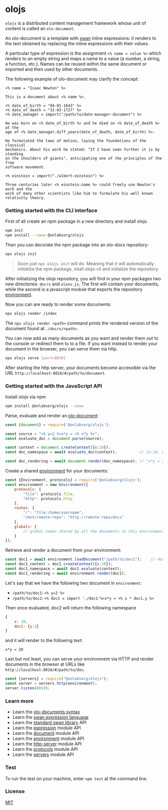 # olojs

`olojs` is a distributed content management framework whose unit of content is
called an `olo-document`.

An olo-document is a template with [swan](./docs/swan.md) inline expressions: it 
renders to the text obtained by replacing the inline expressions with their
values.

A particular type of expression is the assignment `<% name = value %>` which
renders to an empty string and maps a name to a value (a number, a string, 
a function, etc.). Names can be reused within the same document or imported and 
then used by other documents.

The following example of olo-document may clarify the concept:

```
<% name = "Isaac Newton" %>

This is a document about <% name %>. 

<% date_of_birth = "04-01-1643" %>
<% date_of_death = "31-03-1727" %>
<% date_manager = import("/path/to/date-manager-document") %>

He was born on <% date_of_birth %> and he died on <% date_of_death %> at the 
age of <% date_manager.diff_years(date_of_death, date_of_birth) %>.

He formulated the laws of motion, laying the foundations of the classical
mechanics. About his work he stated: "If I have seen further it is by standing 
on the shoulders of giants", anticipating one of the principles of the free
software movement.

<% einstein = import("./albert-einstein") %>

Three centuries later <% einstein.name %> could freely use Newton's work and the
work of many other scientists like him to formulate his well known relativity theory.
```


### Getting started with the CLI interface

First of all create an npm package in a new directory and install olojs.

```sh
npm init
npm install --save @onlabsorg/olojs
```

Then you can decorate the npm package into an olo-docs repository:

```sh
npx olojs init
```

> Soon just `npx olojs init` will do. Meaning that it will automatically 
> initialize the npm package, intall olojs-cli and initialize the repository.

After initializing the olojs repository, you will find in your npm packages two
new directories: `docrs` and `olonv.js`. The first will contain your documents,
while the second is a javascript module that exports the repository
[environment](./docs/api/environment.md).

Now you can are ready to render some documents:

```sh
npx olojs render /index
```

The `npx olojs render <path>` command prints the rendered version of the 
document found at `./docrs/<path>`.

You can now add as many documents as you want and render them out to the console 
or redirect them to to a file. If you want instead to render your document in 
the browser, you can serve them via http.

```sh
npx olojs serve [port=8010]
```

After starting the http server, your documents become accessible via the URL 
`http://localhost:8010/#/path/to/document`.


### Getting started with the JavaScript API

Install olojs via npm

```sh
npm install @onlabsorg/olojs --save
```

Parse, evaluate and render an [olo-document](./docs/document.md):

```js
const {document} = require('@onlabsorg/olojs');

const source = "<% y=2 %>x*y = <% x*y %>";
const evaluate_doc = document.parse(source);

const context = document.createContext({x:10});
const doc_namespace = await evaluate_doc(context);          // {x:10, y:2}

const doc_rendering = await document.render(doc_namespace); // "x*y = 20"
```

Create a shared [environment](./docs/api/environment.md) for your documents:

```js
const {Environment, protocols} = require('@onlabsorg/olojs');
const environment = new Environment({
    protocols: {
        "file": protocols.file,
        "http": protocols.http
    },
    routes: {
        "/": "file:/home/username",
        "/mnt/remote-repo": "http://remote-repo/docs"
    },
    globals: {
        // global names shared by all the documents in this environment
    }
});
```

Retrieve and render a document from your environment:

```js
const doc1 = await environment.loadDocument("/path/to/doc1");    // document at file:/home/username/path/to/doc1
const doc1_context = doc1.createContext({x:10});
const doc1_namespace = await doc1.evaluate(context);
const doc1_rendering = await environment.render(doc1);
```

Let's say that we have the following two document in `environment`:

* `/path/to/doc1`: `<% y=2 %>`
* `/path/to/doc2`: `<% doc1 = import './doc1'%>x*y = <% x * doc1.y %>`

Then once evaluated, doc2 will return the following namespace

```js
{
    x: 10, 
    doc1: {y:2}
}
```

and it will render to the following text:

```
x*y = 20
```

Last but not least, you can serve your environment via HTTP and render documents 
in the browser at URLs like `http://localhost:8010/#/path/to/doc`.

```js
const {servers} = require("@onlabsorg/olojs");
const server = servers.http(environment);
server.listen(8010);
```

### Learn more
* Learn the [olo-documents syntax](./docs/document.md)
* Learn the [swan expression language](./docs/swan.md)
* Learn the [standard swan library](./docs/swan.md) API
* Learn the [expression](./docs/api/expression.md) module API
* Learn the [document](./docs/api/document.md) module API
* Learn the [environment](./docs/api/environment.md) module API
* Learn the [http-server](./docs/api/http-server.md) module API
* Learn the [protocols](./docs/api/protocols.md) module API
* Learn the [servers](./docs/api/servers.md) module API


### Test 
To run the test on your machine, enter `npm test` at the command line.  


### License

[MIT](https://opensource.org/licenses/MIT)
